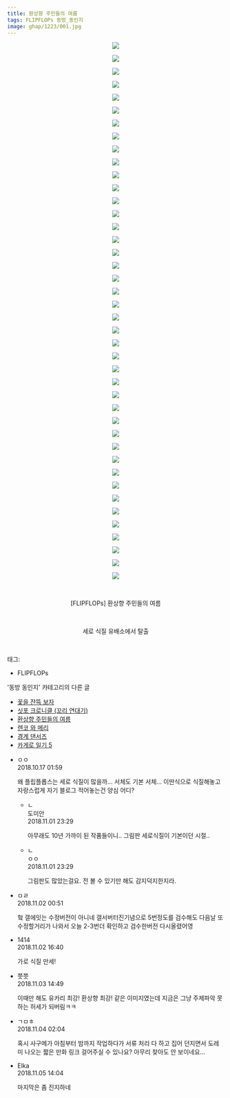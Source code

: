 ```yaml
---
title: 환상향 주민들의 여름
tags: FLIPFLOPs 동방_동인지
image: ghap/1223/001.jpg
---
```

<div class="article">
<p style="text-align: center; clear: none; float: none;"><img src="{{ site.nasurl }}/ghap/1223/001.jpg"/></p>
<p style="text-align: center; clear: none; float: none;"><img src="{{ site.nasurl }}/ghap/1223/002.jpg"/></p>
<p style="text-align: center; clear: none; float: none;"><img src="{{ site.nasurl }}/ghap/1223/003.jpg"/></p>
<p style="text-align: center; clear: none; float: none;"><img src="{{ site.nasurl }}/ghap/1223/004.jpg"/></p>
<p style="text-align: center; clear: none; float: none;"><img src="{{ site.nasurl }}/ghap/1223/005.jpg"/></p>
<p style="text-align: center; clear: none; float: none;"><img src="{{ site.nasurl }}/ghap/1223/006.jpg"/></p>
<p style="text-align: center; clear: none; float: none;"><img src="{{ site.nasurl }}/ghap/1223/007.jpg"/></p>
<p style="text-align: center; clear: none; float: none;"><img src="{{ site.nasurl }}/ghap/1223/008.jpg"/></p>
<p style="text-align: center; clear: none; float: none;"><img src="{{ site.nasurl }}/ghap/1223/009.jpg"/></p>
<p style="text-align: center; clear: none; float: none;"><img src="{{ site.nasurl }}/ghap/1223/010.jpg"/></p>
<p style="text-align: center; clear: none; float: none;"><img src="{{ site.nasurl }}/ghap/1223/011.jpg"/></p>
<p style="text-align: center; clear: none; float: none;"><img src="{{ site.nasurl }}/ghap/1223/012.jpg"/></p>
<p style="text-align: center; clear: none; float: none;"><img src="{{ site.nasurl }}/ghap/1223/013.jpg"/></p>
<p style="text-align: center; clear: none; float: none;"><img src="{{ site.nasurl }}/ghap/1223/014.jpg"/></p>
<p style="text-align: center; clear: none; float: none;"><img src="{{ site.nasurl }}/ghap/1223/015.jpg"/></p>
<p style="text-align: center; clear: none; float: none;"><img src="{{ site.nasurl }}/ghap/1223/016.jpg"/></p>
<p style="text-align: center; clear: none; float: none;"><img src="{{ site.nasurl }}/ghap/1223/017.jpg"/></p>
<p style="text-align: center; clear: none; float: none;"><img src="{{ site.nasurl }}/ghap/1223/018.jpg"/></p>
<p style="text-align: center; clear: none; float: none;"><img src="{{ site.nasurl }}/ghap/1223/019.jpg"/></p>
<p style="text-align: center; clear: none; float: none;"><img src="{{ site.nasurl }}/ghap/1223/020.jpg"/></p>
<p style="text-align: center; clear: none; float: none;"><img src="{{ site.nasurl }}/ghap/1223/021.jpg"/></p>
<p style="text-align: center; clear: none; float: none;"><img src="{{ site.nasurl }}/ghap/1223/022.jpg"/></p>
<p style="text-align: center; clear: none; float: none;"><img src="{{ site.nasurl }}/ghap/1223/023.jpg"/></p>
<p style="text-align: center; clear: none; float: none;"><img src="{{ site.nasurl }}/ghap/1223/024.jpg"/></p>
<p style="text-align: center; clear: none; float: none;"><img src="{{ site.nasurl }}/ghap/1223/025.jpg"/></p>
<p style="text-align: center; clear: none; float: none;"><img src="{{ site.nasurl }}/ghap/1223/026.jpg"/></p>
<p style="text-align: center; clear: none; float: none;"><img src="{{ site.nasurl }}/ghap/1223/027.jpg"/></p>
<p style="text-align: center; clear: none; float: none;"><img src="{{ site.nasurl }}/ghap/1223/028.jpg"/></p>
<p style="text-align: center; clear: none; float: none;"><img src="{{ site.nasurl }}/ghap/1223/029.jpg"/></p>
<p style="text-align: center; clear: none; float: none;"><img src="{{ site.nasurl }}/ghap/1223/030.jpg"/></p>
<p style="text-align: center; clear: none; float: none;"><img src="{{ site.nasurl }}/ghap/1223/031.jpg"/></p>
<p style="text-align: center; clear: none; float: none;"><img src="{{ site.nasurl }}/ghap/1223/032.jpg"/></p>
<p style="text-align: center; clear: none; float: none;"><img src="{{ site.nasurl }}/ghap/1223/033.jpg"/></p>
<p style="text-align: center; clear: none; float: none;"><img src="{{ site.nasurl }}/ghap/1223/034.jpg"/></p>
<p style="text-align: center; clear: none; float: none;"><img src="{{ site.nasurl }}/ghap/1223/035.jpg"/></p>
<p style="text-align: center; clear: none; float: none;"><img src="{{ site.nasurl }}/ghap/1223/036.jpg"/></p>
<p style="text-align: center; clear: none; float: none;"><img src="{{ site.nasurl }}/ghap/1223/037.jpg"/></p>
<p style="text-align: center; clear: none; float: none;"><img src="{{ site.nasurl }}/ghap/1223/038.jpg"/></p>
<p style="text-align: center; clear: none; float: none;"><img src="{{ site.nasurl }}/ghap/1223/039.jpg"/></p>
<p style="text-align: center; clear: none; float: none;"><img src="{{ site.nasurl }}/ghap/1223/040.jpg"/></p>
<p style="text-align: center; clear: none; float: none;"><img src="{{ site.nasurl }}/ghap/1223/041.jpg"/></p>
<p style="text-align: center; clear: none; float: none;"><img src="{{ site.nasurl }}/ghap/1223/042.jpg"/></p>
<p style="text-align: center; clear: none; float: none;"><br/></p>
<p style="text-align: center; clear: none; float: none;">[FLIPFLOPs] 환상향 주민들의 여름</p>
<p style="text-align: center; clear: none; float: none;"><br/></p>
<p style="text-align: center; clear: none; float: none;">세로 식질 유배소에서 탈출</p>
<p><br/></p>
</div><div class="tagTrail">
<p>태그: </p>
<ul>
<li>FLIPFLOPs</li>
</ul>
</div><div class="another">
<p>'동방 동인지' 카테고리의 다른 글</p>
<ul>
<li><a href="/2018-11-06-ghap_5162">꽃을 잔뜩 보자</a></li>
<li><a href="/2018-11-02-ghap_5083">싯포 크로니클 (꼬리 연대기)</a></li>
<li><a href="/2018-11-01-ghap_1223">환상향 주민들의 여름</a></li>
<li><a href="/2018-11-01-ghap_5052">렌코 와 메리</a></li>
<li><a href="/2018-10-29-ghap_4821">경계 댄서즈</a></li>
<li><a href="/2018-10-28-ghap_4930">카게로 일기 5</a></li>
</ul>
</div><div class="cb_module cb_fluid">
<div class="cb_wrt cb_profile">
<div class="comment">
<ul>
<li class="cb_thumb_off" id="comment15356869">
<div class="cb_comment_area">
<div class="cb_info_area">
<div class="cb_section">
<span class="cb_nick_name">ㅇㅇ</span>
</div>
<div class="cb_section">
<span class="cb_date">2018.10.17 01:59 </span>
</div>
</div>
<div class="cb_dsc_comment">
<p class="cb_dsc">
											왜 플립플롭스는 세로 식질이 많을까... 서체도 기본 서체... 이딴식으로 식질해놓고 자랑스럽게 자기 블로그 적어놓는건 양심 어디?
										</p>
</div>
<ul>
<li class="cb_thumb_off" id="comment15366356">
<span class="cb_bu_subnode">ㄴ</span>
<div class="cb_comment_area">
<div class="cb_info_area">
<div class="cb_section">
<span class="cb_nick_name">도미안</span>
</div>
<div class="cb_section">
<span class="cb_date">2018.11.01 23:29 </span>
</div>
</div>
<div class="cb_dsc_comment">
<p class="cb_dsc">
																아무래도 10년 가까이 된 작품들이니.. 그림판 세로식질이 기본이던 시절..
															</p>
</div>
</div>
</li>
<li class="cb_thumb_off" id="comment15366357">
<span class="cb_bu_subnode">ㄴ</span>
<div class="cb_comment_area">
<div class="cb_info_area">
<div class="cb_section">
<span class="cb_nick_name">ㅇㅇ</span>
</div>
<div class="cb_section">
<span class="cb_date">2018.11.01 23:29 </span>
</div>
</div>
<div class="cb_dsc_comment">
<p class="cb_dsc">
																그림판도 많았는걸요. 전 볼 수 있기만 해도 감지덕지한지라.
															</p>
</div>
</div>
</li>
</ul>
</div></li>
<li class="cb_thumb_off" id="comment15366387">
<div class="cb_comment_area">
<div class="cb_info_area">
<div class="cb_section">
<span class="cb_nick_name">ㅁㄹ</span>
</div>
<div class="cb_section">
<span class="cb_date">2018.11.02 00:51 </span>
</div>
</div>
<div class="cb_dsc_comment">
<p class="cb_dsc">
											헠 갤에잇는 수정버전이 아니네 갤서버터진기념으로 5번정도를 검수해도 다음날 또 수정할거리가 나와서 오늘 2-3번더 확인하고 검수한버전 다시올렸어영
										</p>
</div>
</div></li>
<li class="cb_thumb_off" id="comment15366661">
<div class="cb_comment_area">
<div class="cb_info_area">
<div class="cb_section">
<span class="cb_nick_name">1414</span>
</div>
<div class="cb_section">
<span class="cb_date">2018.11.02 16:40 </span>
</div>
</div>
<div class="cb_dsc_comment">
<p class="cb_dsc">
											가로 식질 만세!
										</p>
</div>
</div></li>
<li class="cb_thumb_off" id="comment15366962">
<div class="cb_comment_area">
<div class="cb_info_area">
<div class="cb_section">
<span class="cb_nick_name">쯧쯧</span>
</div>
<div class="cb_section">
<span class="cb_date">2018.11.03 14:49 </span>
</div>
</div>
<div class="cb_dsc_comment">
<p class="cb_dsc">
											이때만 해도 유카리 최강! 환상향 최강! 같은 이미지였는데 지금은 그냥 주제파악 못하는 허세가 되버림ㅋㅋ
										</p>
</div>
</div></li>
<li class="cb_thumb_off" id="comment15367187">
<div class="cb_comment_area">
<div class="cb_info_area">
<div class="cb_section">
<span class="cb_nick_name">ㄱㅁㅎ</span>
</div>
<div class="cb_section">
<span class="cb_date">2018.11.04 02:04 </span>
</div>
</div>
<div class="cb_dsc_comment">
<p class="cb_dsc">
											혹시 사구메가 아침부터 밤까지 작업하다가 서류 처리 다 하고 집어 던지면서 도레미 나오는 짧은 만화 링크 걸어주실 수 있나요? 아무리 찾아도 안 보이네요...
										</p>
</div>
</div></li>
<li class="cb_thumb_off" id="comment15367931">
<div class="cb_comment_area">
<div class="cb_info_area">
<div class="cb_section">
<span class="cb_nick_name">Elka</span>
</div>
<div class="cb_section">
<span class="cb_date">2018.11.05 14:04 </span>
</div>
</div>
<div class="cb_dsc_comment">
<p class="cb_dsc">
											마지막은 좀 진지하네
										</p>
</div>
</div></li>
</ul>
</div>
</div><!-- commentList close -->
</div>